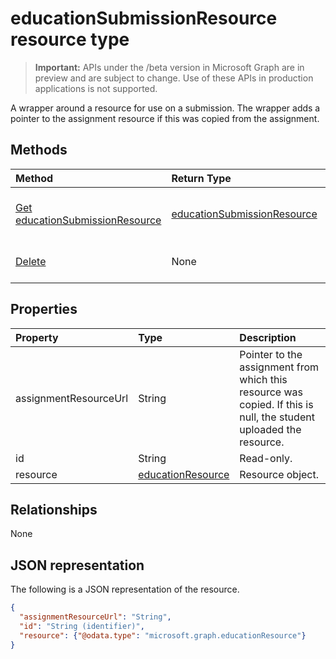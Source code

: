 # educationSubmissionResource resource type

> **Important:** APIs under the /beta version in Microsoft Graph are in preview and are subject to change. Use of these APIs in production applications is not supported.

A wrapper around a resource for use on a submission. The wrapper adds a pointer to the assignment resource if this was copied from the assignment.  


## Methods

| Method		   | Return Type	|Description|
|:---------------|:--------|:----------|
|[Get educationSubmissionResource](../api/educationsubmissionresource-get.md) | [educationSubmissionResource](educationsubmissionresource.md) |Read properties and relationships of an **educationSubmissionResource** object.|
|[Delete](../api/educationsubmissionresource-delete.md) | None |Delete an **educationSubmissionResource** object. |

## Properties
| Property	   | Type	|Description|
|:---------------|:--------|:----------|
|assignmentResourceUrl|String|Pointer to the assignment from which this resource was copied. If this is null, the student uploaded the resource.|
|id|String| Read-only.|
|resource|[educationResource](educationresource.md)|Resource object.|

## Relationships
None


## JSON representation

The following is a JSON representation of the resource.

<!-- {
  "blockType": "resource",
  "optionalProperties": [

  ],
  "@odata.type": "microsoft.graph.educationSubmissionResource"
}-->

```json
{
  "assignmentResourceUrl": "String",
  "id": "String (identifier)",
  "resource": {"@odata.type": "microsoft.graph.educationResource"}
}
```

<!-- uuid: 8fcb5dbc-d5aa-4681-8e31-b001d5168d79
2015-10-25 14:57:30 UTC -->
<!-- {
  "type": "#page.annotation",
  "description": "educationSubmissionResource resource",
  "keywords": "",
  "section": "documentation",
  "tocPath": ""
}-->